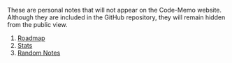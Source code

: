 These are personal notes that will not appear on the Code-Memo website.
Although they are included in the GitHub repository, they will remain hidden from the public view.

1. [Roadmap](/roadmap.md)
1. [Stats](/stats.md)
1. [Random Notes](/randomnotes.md)